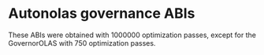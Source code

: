 # Autonolas governance ABIs
These ABIs were obtained with 1000000 optimization passes, except for the GovernorOLAS with 750 optimization passes.
